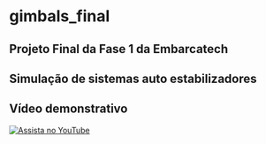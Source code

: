 # gimbals_final

## Projeto Final da Fase 1 da Embarcatech 

## Simulação de sistemas auto estabilizadores

## Vídeo demonstrativo


[![Assista no YouTube](https://img.youtube.com/vi/dPJ18L_R3dA/maxresdefault.jpg)](https://youtu.be/dPJ18L_R3dA)

